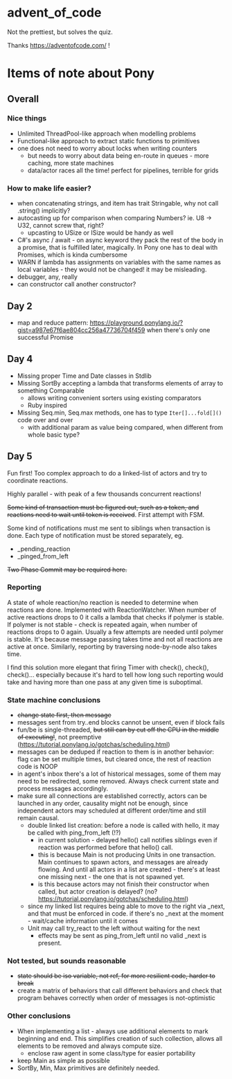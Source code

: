 # advent_of_code

Not the prettiest, but solves the quiz.

Thanks https://adventofcode.com/ !


# Items of note about Pony

## Overall

### Nice things

* Unlimited ThreadPool-like approach when modelling problems
* Functional-like approach to extract static functions to primitives
* one does not need to worry about locks when writing counters
  * but needs to worry about data being en-route in queues - more caching, more state machines
  * data/actor races all the time! perfect for pipelines, terrible for grids

### How to make life easier?

* when concatenating strings, and item has trait Stringable, why not call .string() implicitly?
* autocasting up for comparison when comparing Numbers? ie. U8 -> U32, cannot screw that, right?
  * upcasting to USize or ISize would be handy as well
* C#'s async / await - on async keyword they pack the rest of the body in a promise, that is fulfilled later, magically. In Pony one has to deal with Promises, which is kinda cumbersome
* WARN if lambda has assignments on variables with the same names as local variables - they would not be changed! it may be misleading.
* debugger, any, really
* can constructor call another constructor?

## Day 2

* map and reduce pattern: https://playground.ponylang.io/?gist=a987e67f6ae804cc256a47736704f459 when there's only one successful Promise


## Day 4

* Missing proper Time and Date classes in Stdlib
* Missing SortBy accepting a lambda that transforms elements of array to something Comparable
  * allows writing convenient sorters using existing comparators
  * Ruby inspired
* Missing Seq.min, Seq.max methods, one has to type ```Iter[]...fold[]()``` code over and over
  * with additional param as value being compared, when different from whole basic type?

## Day 5

Fun first! Too complex approach to do a linked-list of actors and try to coordinate reactions.

Highly parallel - with peak of a few thousands concurrent reactions!

~~Some kind of transaction must be figured out, such as a token, and reactions need to wait until token is received~~. First attempt with FSM.

Some kind of notifications must me sent to siblings when transaction is done. Each type of notification must be stored separately, eg.
* _pending_reaction
* _pinged_from_left

~~Two Phase Commit may be required here.~~

### Reporting

A state of whole reaction/no reaction is needed to determine when reactions are done. Implemented with ReactionWatcher. When number of active reactions drops to 0 it calls a lambda that checks if polymer is stable. If polymer is not stable - check is repeated again, when number of reactions drops to 0 again. Usually a few attempts are needed until polymer is stable. It's because message passing takes time and not all reactions are active at once. Similarly, reporting by traversing node-by-node also takes time.

I find this solution more elegant that firing Timer with check(), check(), check()... especially because it's hard to tell how long such reporting would take and having more than one pass at any given time is suboptimal.

### State machine conclusions

* ~~change state first, then message~~
* messages sent from try..end blocks cannot be unsent, even if block fails
* fun/be is single-threaded, ~~but still can by cut off the CPU in the middle of executing!~~, not preemptive (https://tutorial.ponylang.io/gotchas/scheduling.html) 
* messages can be deduped if reaction to them is in another behavior: flag can be set multiple times, but cleared once, the rest of reaction code is NOOP
* in agent's inbox there's a lot of historical messages, some of them may need to be redirected, some removed. Always check current state and process messages accordingly.
* make sure all connections are established correctly, actors can be launched in any order, causality might not be enough, since independent actors may scheduled at different order/time and still remain causal.
  * double linked list creation: before a node is called with hello, it may be called with ping_from_left (!?)
    * in current solution - delayed hello() call notifies siblings even if reaction was performed before that hello() call.
    * this is because Main is not producing Units in one transaction. Main continues to spawn actors, and  messages are already flowing. And until all actors in a list are created - there's at least one missing next - the one that is not spawned yet.
    * is this because actors may not finish their constructor when called, but actor creation is delayed? (no? https://tutorial.ponylang.io/gotchas/scheduling.html)
  * since my linked list requires being able to move to the right via _next, and that must be enforced in code. if there's no _next at the moment - wait/cache information until it comes
  * Unit may call try_react to the left without waiting for the next
    * effects may be sent as ping_from_left until no valid _next is present.

### Not tested, but sounds reasonable

* ~~state should be iso variable, not ref, for more resilient code, harder to break~~
* create a matrix of behaviors that call different behaviors and check that program behaves correctly when order of messages is not-optimistic

### Other conclusions

* When implementing a list - always use additional elements to mark beginning and end. This simplifies creation of such collection, allows all elements to be removed and always compute size.
  * enclose raw agent in some class/type for easier portability
* keep Main as simple as possible
* SortBy, Min, Max primitives are definitely needed.
